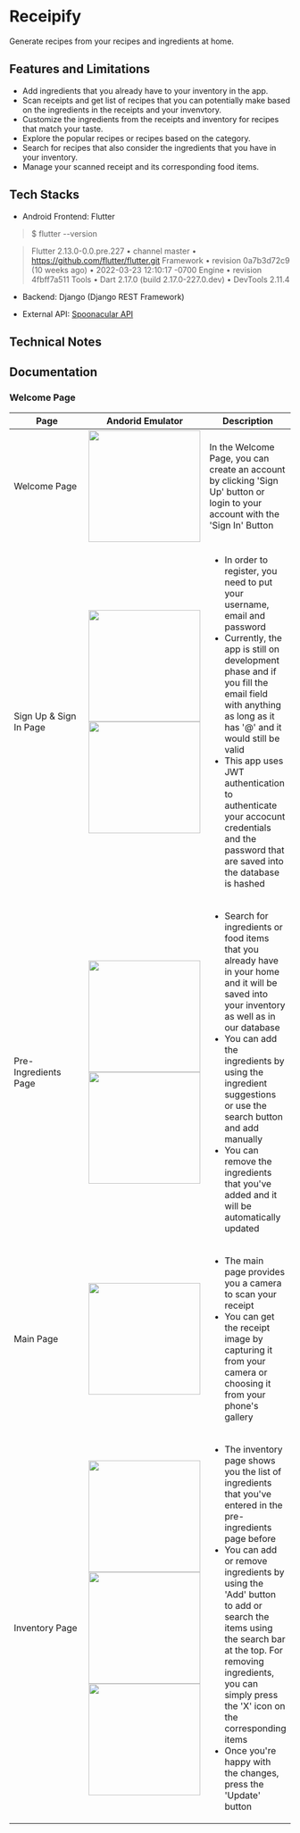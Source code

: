 # Receipify

Generate recipes from your recipes and ingredients at home.

## Features and Limitations
- Add ingredients that you already have to your inventory in the app.
- Scan receipts and get list of recipes that you can potentially make based on the ingredients in the receipts and your invenvtory.
- Customize the ingredients from the receipts and inventory for recipes that match your taste.
- Explore the popular recipes or recipes based on the category.
- Search for recipes that also consider the ingredients that you have in your inventory.
- Manage your scanned receipt and its corresponding food items.

## Tech Stacks
- Android Frontend: Flutter

<!-- <code>flutter --version</code>
<code>
    Flutter 2.13.0-0.0.pre.227 • channel master • https://github.com/flutter/flutter.git 
    Framework • revision 0a7b3d72c9 (10 weeks ago) • 2022-03-23 12:10:17 -0700 
    Engine • revision 4fbff7a511 
    Tools • Dart 2.17.0 (build 2.17.0-227.0.dev) • DevTools 2.11.4
</code> -->

> $ flutter --version

> Flutter 2.13.0-0.0.pre.227 • channel master • https://github.com/flutter/flutter.git 
Framework • revision 0a7b3d72c9 (10 weeks ago) • 2022-03-23 12:10:17 -0700 
Engine • revision 4fbff7a511 
Tools • Dart 2.17.0 (build 2.17.0-227.0.dev) • DevTools 2.11.4

- Backend: Django (Django REST Framework)

- External API: [Spoonacular API](https://spoonacular.com/food-api/ "Spoonacular API")

## Technical Notes


## Documentation
### Welcome Page
<table width = "width:100%">
  <col style = "width:60%">
  <col style = "width:20%">
  <col style = "width:20%">
  <thead>
    <tr>
      <th>Page</th>
      <th>Andorid Emulator</th>
      <th>Description</th>
    </tr>
  </thead>
  <tbody>
    <tr>
      <td>Welcome Page</td>
      <td> 
        <img src = "https://github.com/adityojulian01/receipify/blob/master/documentation/Screenshot_1653837519.png" width="200"/>
      </td>
      <td> In the Welcome Page, you can create an account by clicking 'Sign Up' button or login to your account with the 'Sign In' Button </td>
    </tr>
    <tr>
      <td>Sign Up & Sign In Page</td>
      <td> 
        <img src = "https://github.com/adityojulian01/receipify/blob/master/documentation/Screenshot_1653837628.png" width="200"/>
        <img src = "https://github.com/adityojulian01/receipify/blob/master/documentation/Screenshot_1653837701.png" width="200"/>
      </td>
      <td> 
        <ul>
          <li> In order to register, you need to put your username, email and password</li>
          <li> Currently, the app is still on development phase and if you fill the email field with anything as long as it has '@' and it would still be valid </li>
          <li> This app uses JWT authentication to authenticate your accocunt credentials and the password that are saved into the database is hashed </li>
        </ul> 
      </td>
    </tr>
    <tr>
      <td>Pre-Ingredients Page</td>
      <td> 
        <img src = "https://github.com/adityojulian01/receipify/blob/master/documentation/Screenshot_1653837716.png" width="200"/>
        <img src = "https://github.com/adityojulian01/receipify/blob/master/documentation/Screenshot_1653837762.png" width="200"/>
      </td>
      <td> 
        <ul>
          <li> Search for ingredients or food items that you already have in your home and it will be saved into your inventory as well as in our database  </li>
          <li> You can add the ingredients by using the ingredient suggestions or use the search button and add manually </li>
          <li> You can remove the ingredients that you've added and it will be automatically updated </li>
        </ul> 
      </td>
    </tr>
    <tr>
      <td>Main Page</td>
      <td> 
        <img src = "https://github.com/adityojulian01/receipify/blob/master/documentation/Screenshot_1653837785.png" width="200"/>
      </td>
      <td> 
        <ul>
          <li> The main page provides you a camera to scan your receipt </li>
          <li> You can get the receipt image by capturing it from your camera or choosing it from your phone's gallery </li>
        </ul> 
      </td>
    </tr>
    <tr>
      <td>Inventory Page</td>
      <td> 
        <img src = "https://github.com/adityojulian01/receipify/blob/master/documentation/Screenshot_1653837790.png" width="200"/>
        <img src = "https://github.com/adityojulian01/receipify/blob/master/documentation/Screenshot_1653837808.png" width="200"/>
        <img src = "https://github.com/adityojulian01/receipify/blob/master/documentation/Screenshot_1653837815.png" width="200"/>
      </td>
      <td> 
        <ul>
          <li> The inventory page shows you the list of ingredients that you've entered in the pre-ingredients page before </li>
          <li> You can  add or remove ingredients by using the 'Add' button to add or search the items using the search bar at the top. For removing ingredients, you can simply press the 'X' icon on the corresponding items</li>
          <li> Once you're happy with the changes, press the 'Update' button </li>
        </ul> 
      </td>
    </tr>
  </tbody>
</table>
